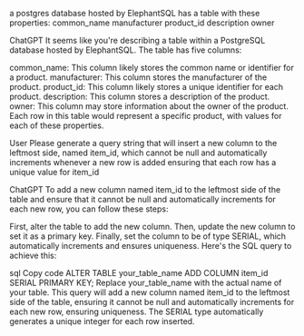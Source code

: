 
a postgres database hosted by ElephantSQL has a table with these properties:
common_name	manufacturer	product_id	description	owner

ChatGPT
It seems like you're describing a table within a PostgreSQL database hosted by ElephantSQL. The table has five columns:

common_name: This column likely stores the common name or identifier for a product.
manufacturer: This column stores the manufacturer of the product.
product_id: This column likely stores a unique identifier for each product.
description: This column stores a description of the product.
owner: This column may store information about the owner of the product.
Each row in this table would represent a specific product, with values for each of these properties.



User
Please generate a query string that will insert a new column to the leftmost side, named item_id, which cannot be null and automatically increments whenever a new row is added ensuring that each row has a unique value for item_id

ChatGPT
To add a new column named item_id to the leftmost side of the table and ensure that it cannot be null and automatically increments for each new row, you can follow these steps:

First, alter the table to add the new column.
Then, update the new column to set it as a primary key.
Finally, set the column to be of type SERIAL, which automatically increments and ensures uniqueness.
Here's the SQL query to achieve this:

sql
Copy code
ALTER TABLE your_table_name
ADD COLUMN item_id SERIAL PRIMARY KEY;
Replace your_table_name with the actual name of your table. This query will add a new column named item_id to the leftmost side of the table, ensuring it cannot be null and automatically increments for each new row, ensuring uniqueness. The SERIAL type automatically generates a unique integer for each row inserted.





